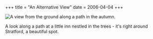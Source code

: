 +++
title = "An Alternative View"
date = 2006-04-04
+++

![A view from the ground along a path in the autumn.](http://www.aphoenix.ca/photoblog/photos/AnAlternativeView.jpg)

A look along a path at a little inn nestled in the trees - it's right around Stratford, a beautiful spot.
